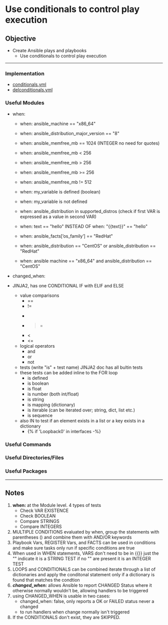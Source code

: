 # Use conditionals to control play execution

## Objective
* Create Ansible plays and playbooks
	*  Use conditionals to control play execution

---

### Implementation
* [conditionals.yml](conditionals.yml)
* [delconditionals.yml](delconditionals.yml)

### Useful Modules
* when: 
	* when: ansible_machine == "x86_64"
	* when: ansible_distribution_major_version == "8"
	* when: ansible_memfree_mb == 1024 (INTEGER no need for quotes)
	* when: ansible_memfree_mb < 256
	* when: ansible_memfree_mb > 256
	* when: ansible_memfree_mb >= 256
	* when: ansible_memfree_mb != 512
	* when: my_variable is defined (boolean)
	* when: my_variable is not defined 	
	* when: ansible_distribution in supported_distros (check if first VAR is expressed as a value in second VAR)
	* when: text == "hello" INSTEAD OF when: "{{text}}" == "hello"
	* when: ansible_facts[’os_family’] == "RedHat"
	 
	* when: ansible_distribution == "CentOS" or ansible_distribution == "RedHat"	
	* when: ansible machine == "x86_64" and ansible_distribution == "CentOS"
* changed_when:

* JINJA2, has one CONDITIONAL IF with ELIF and ELSE
	* value comparisons
		* ==
		* !=
		* >
		* >=
		* <
		* <=
	* logical operators
		* and
		* or
		* not
	* tests (write "is" + test name) JINJA2 doc has all bultin tests
	* these tests can be added inline to the FOR loop
		* is defined
		* is boolean
		* is float
		* is number (both int/float)
		* is string
		* is mapping (dictionary)
		* is iterable (can be iterated over; string, dict, list etc.)
		* is sequence
	* also IN to test if an element exists in a list or a key exists in a dictionary
		* {% if 'Loopback0' in interfaces -%}



### Useful Commands

### Useful Directories/Files

### Useful Packages

---

## Notes
1. **when:** at the Module level. 4 types of tests
	* Check VAR EXISTENCE
	* Check BOOLEAN
	* Compare STRINGS
	* Compare INTEGERS
2. MULTIPLE CONDITIONS evaluated by when, group the statements with parentheses () and combine them with AND/OR keywords
3. Playbook Vars, REGISTER Vars, and FACTS can be used in conditions and make sure tasks only run if specific conditions are true
4. When used in WHEN statements, VARS don't need to be in {{}} just the "" indicate it is a STRING TEST if no "" are present it is an INTEGER TEST
5. LOOPS and CONDITIONALS can be combined iterate through a list of dictionaries and apply the conditonal statement only if a dictionary is found that matches the condtion
6. ***changed_when:*** allows Ansible to report CHANGED Status where it otherwise normally wouldn't be, allowing handlers to be triggered
7. using CHANGED_WHEN is usable in two cases: 
	* changed_when: false, only reports a OK or FAILED status never a changed
	* to run handlers when change normally isn't triggered
8. If the CONDITIONALS don't exist, they are SKIPPED.

